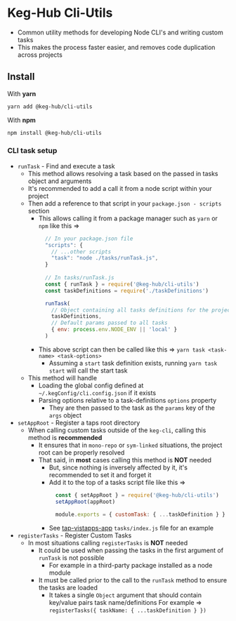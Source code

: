 # Keg-Hub Cli-Utils
* Common utility methods for developing Node CLI's and writing custom tasks
* This makes the process faster easier, and removes code duplication across projects
## Install
With **yarn**
```bash
yarn add @keg-hub/cli-utils
```
With **npm**
```bash
npm install @keg-hub/cli-utils
```
### CLI task setup
* `runTask` - Find and execute a task
  * This method allows resolving a task based on the passed in tasks object and arguments
  * It's recommended to add a call it from a node script within your project
  * Then add a reference to that script in your `package.json - scripts` section
    * This allows calling it from a package manager such as `yarn` or `npm` like this =>
      ```js
        // In your package.json file
        "scripts": {
          // ...other scripts
          "task": "node ./tasks/runTask.js",
        }
        
        // In tasks/runTask.js
        const { runTask } = require('@keg-hub/cli-utils')
        const taskDefinitions = require('./taskDefinitions')

        runTask(
          // Object containing all tasks definitions for the project
          taskDefinitions,
          // Default params passed to all tasks
          { env: process.env.NODE_ENV || 'local' }
        )
      ```
    * This above script can then be called like this => `yarn task <task-name> <task-options>`
      * Assuming a `start` task definition exists, running `yarn task start` will call the start task
  * This method will handle
    * Loading the global config defined at `~/.kegConfig/cli.config.json` if it exists
    * Parsing options relative to a task-definitions `options` property
      * They are then passed to the task as the `params` key of the `args` object  
* `setAppRoot` - Register a taps root directory
  * When calling custom tasks outside of the `keg-cli`, calling this method is **recommended**
    * It ensures that in `mono-repo` or `sym-linked` situations, the project root can be properly resolved
    * That said, in **most** cases calling this method is **NOT** needed
      * But, since nothing is inversely affected by it, it's recommended to set it and forget it
      * Add it to the top of a tasks script file like this =>
        ```js
          const { setAppRoot } = require('@keg-hub/cli-utils')
          setAppRoot(appRoot)

          module.exports = { customTask: { ...taskDefinition } }
        ```
      * See [tap-vistapps-app](https://github.com/keg-hub/tap-visitapps-app/blob/master/tasks/index.js) `tasks/index.js` file for an example
* `registerTasks` - Register Custom Tasks
  * In most situations calling `registerTasks` is **NOT** needed
    * It could be used when passing the tasks in the first argument of `runTask` is not possible
      * For example in a third-party package installed as a node module 
    * It must be called prior to the call to the `runTask` method to ensure the tasks are loaded
      * It takes a single `Object` argument that should contain key/value pairs task name/definitions
        For example => `registerTasks({ taskName: { ...taskDefinition } })`

